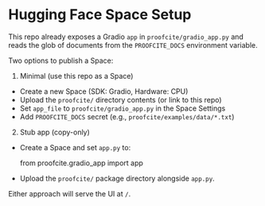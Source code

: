 # Hugging Face Space Setup

This repo already exposes a Gradio `app` in `proofcite/gradio_app.py` and reads the glob of documents from the `PROOFCITE_DOCS` environment variable.

Two options to publish a Space:

1) Minimal (use this repo as a Space)
- Create a new Space (SDK: Gradio, Hardware: CPU)
- Upload the `proofcite/` directory contents (or link to this repo)
- Set `app_file` to `proofcite/gradio_app.py` in the Space Settings
- Add `PROOFCITE_DOCS` secret (e.g., `proofcite/examples/data/*.txt`)

2) Stub app (copy-only)
- Create a Space and set `app.py` to:

    from proofcite.gradio_app import app

- Upload the `proofcite/` package directory alongside `app.py`.

Either approach will serve the UI at `/`.
